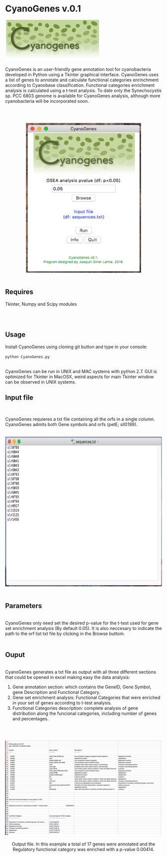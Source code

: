 # CyanoGenes v.0.1
![alt text](https://github.com/ginerorama/CyanoGenes/blob/master/images/Logo.gif)
<br />
<br />
CyanoGenes is an user-friendly gene annotation tool for cyanobacteria developed in Python using a Tkinter graphical interface. CyanoGenes uses a list of genes to annotate and calculate functional categories enrinchment according to Cyanobase classification. Functional categories enrichment analysis is calculated using a t-test analysis. To date only the Synechocystis sp. PCC 6803 genome is available for CyanoGenes analysis, although more cyanobacteria will be incorporated soon.





<br />
<br />
<p align="center">
<img src="https://github.com/ginerorama/CyanoGenes/blob/master/images/picture1.png" width="370" height="480">
<br />
<br />

## Requires
	
Tkinter, Numpy and Scipy modules

<br />

<br />

## Usage
Install CyanoGenes using cloning git button and type in your console:
<br />

`python CyanoGenes.py`

<br />
CyanoGenes can be run in UNIX and MAC systems with python 2.7. GUI is optimized for Tkinter in MacOSX, weird aspects for main Tkinter window can be observed in UNIX systems.
<br />


## Input file
<br />


CyanoGenes requieres a txt file containing all the orfs in a single column. CyanoGenes admits both Gene symbols and orfs (petE; sll0199). 
<br /><br />


<p align="center">
<img src="https://github.com/ginerorama/CyanoGenes/blob/master/images/Input1.png" width="690" height="480">
<br />
<br />


## Parameters
<br />
CyanoGenes only need set the desired p-value for the t-test used for gene set enrichment analysis (By default 0.05). It is also neccesary to indicate the path to the orf list txt file by clicking in the Browse buttom.
<br /><br />



## Ouput

<br />
CyanoGenes generates a txt file as output with all three different sections that could be opened in excel making easy the data analysis:

1) Gene annotation section: which contains the GeneID, Gene Symbol, gene Description and Functional Category.
2) Gene set enrichment analysis: Functional Categories that were enriched in your set of genes according to t-test analysis.
3) Functional Categories description: complete analysis of gene distribution along the funcional categories, including number of genes and percentages.


<br />
<br />
<p align="center">
<img src="https://github.com/ginerorama/CyanoGenes/blob/master/images/output.png" >
<br />
<br />
	Output file. In this example a total of 17 genes were annotated and the Regulatory functional category was enriched with a p-value 0.00414. 
	
